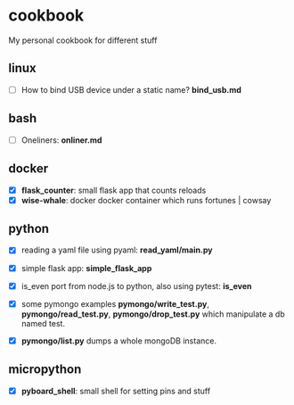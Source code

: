 # cookbook

My personal cookbook for different stuff

## linux

 * [ ] How to bind USB device under a static name? **bind_usb.md**

## bash

 * [ ] Oneliners: **onliner.md**

## docker

* [x] **flask_counter**: small flask app that counts reloads
* [x] **wise-whale**: docker docker container which runs fortunes | cowsay

## python

* [x] reading a yaml file using pyaml: **read_yaml/main.py**
* [x] simple flask app: **simple_flask_app**
* [x] is_even port from node.js to python, also using pytest: **is_even**
* [x] some pymongo examples **pymongo/write_test.py**,  **pymongo/read_test.py**,  **pymongo/drop_test.py** which manipulate a db named test.
* [x] **pymongo/list.py** dumps a whole mongoDB instance.


## micropython

* [x] **pyboard_shell**: small shell for setting pins and stuff
